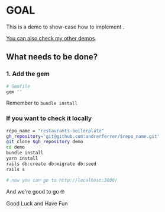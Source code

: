 # GOAL

This is a demo to show-case how to implement .

[You can also check my other demos](https://github.com/andrerferrer/dedemos/blob/master/README.md#ded%C3%A9mos).

## What needs to be done?

### 1. Add the gem
```ruby
# Gemfile
gem ''
```

Remember to `bundle install`

### If you want to check it locally
```sh
repo_name = "restaurants-boilerplate"
gh_repository='git@github.com:andrerferrer/$repo_name.git'
git clone $gh_repository demo
cd demo
bundle install
yarn install
rails db:create db:migrate db:seed
rails s

# now you can go to http://localhost:3000/
```

And we're good to go 🤓

Good Luck and Have Fun
